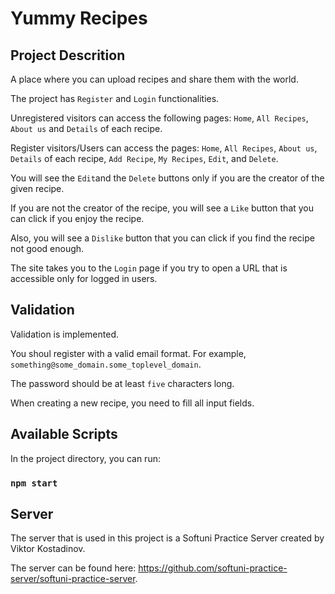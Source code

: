 # Yummy Recipes

## Project Descrition

A place where you can upload recipes and share them with the world.

The project has `Register` and `Login` functionalities.

Unregistered visitors can access the following pages: `Home`, `All Recipes`, `About us` and `Details` of each recipe.

Register visitors/Users can access the pages: `Home`, `All Recipes`, `About us`, `Details` of each recipe, `Add Recipe`, `My Recipes`, `Edit`, and `Delete`. 

You will see the `Edit`and the `Delete` buttons only if you are the creator of the given recipe.

If you are not the creator of the recipe, you will see a `Like` button that you can click if you enjoy the recipe.

Also, you will see a `Dislike` button that you can click if you find the recipe not good enough.

The site takes you to the `Login` page if you try to open a URL that is accessible only for logged in users.

## Validation

Validation is implemented.

You shoul register with a valid email format. For example, `something@some_domain.some_toplevel_domain`.

The password should be at least `five` characters long.

When creating a new recipe, you need to fill all input fields.

## Available Scripts

In the project directory, you can run:

### `npm start`

## Server

The server that is used in this project is a Softuni Practice Server created by Viktor Kostadinov.

The server can be found here: https://github.com/softuni-practice-server/softuni-practice-server.